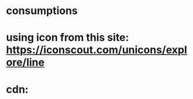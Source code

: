 # consumptions
# using icon from this site: https://iconscout.com/unicons/explore/line
# cdn: <link rel="stylesheet" href="https://unicons.iconscout.com/release/v4.0.0/css/line.css">
